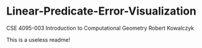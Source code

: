 Linear-Predicate-Error-Visualization
====================================
CSE 4095-003
Introduction to Computational Geometry
Robert Kowalczyk

This is a useless readme!